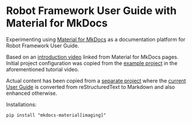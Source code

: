 # Robot Framework User Guide with Material for MkDocs

Experimenting using [Material for MkDocs](https://squidfunk.github.io/mkdocs-material/) 
as a documentation platform for Robot Framework User Guide.

Based on an [introduction video](https://www.youtube.com/watch?v=Q-YA_dA8C20)
linked from Material for MkDocs pages. Initial project configuration was
copied from the [example project](https://github.com/james-willett/mkdocs-material-youtube-tutorial)
in the aforementioned tutorial video.

Actual content has been copied from a [separate project](https://github.com/alexkread/rfuserguide/)
where the [current User Guide](https://robotframework.org/robotframework/latest/RobotFrameworkUserGuide.html)
is converted from reStructuredText to Markdown and also enhanced otherwise. 

Installations:

    pip install "mkdocs-material[imaging]"
